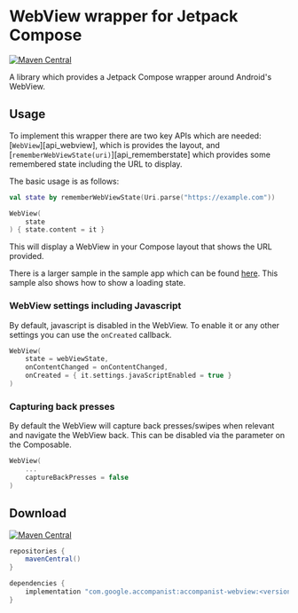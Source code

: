 # WebView wrapper for Jetpack Compose

[![Maven Central](https://img.shields.io/maven-central/v/com.google.accompanist/accompanist-webview)](https://search.maven.org/search?q=g:com.google.accompanist)

A library which provides a Jetpack Compose wrapper around Android's WebView.

## Usage

To implement this wrapper there are two key APIs which are needed: [`WebView`][api_webview], which is provides the layout, and [`rememberWebViewState(uri)`][api_rememberstate] which provides some remembered state including the URL to display.

The basic usage is as follows:

```kotlin
val state by rememberWebViewState(Uri.parse("https://example.com"))

WebView(
    state
) { state.content = it }
```

This will display a WebView in your Compose layout that shows the URL provided.

There is a larger sample in the sample app which can be found [here](https://github.com/google/accompanist/blob/main/sample/src/main/java/com/google/accompanist/sample/webview/BasicWebViewSample.kt). This sample also shows how to show a loading state.

### WebView settings including Javascript

By default, javascript is disabled in the WebView. To enable it or any other settings you can use the `onCreated` callback.

```kotlin
WebView(
    state = webViewState,
    onContentChanged = onContentChanged,
    onCreated = { it.settings.javaScriptEnabled = true }
)
```

### Capturing back presses

By default the WebView will capture back presses/swipes when relevant and navigate the WebView back. This can be disabled via the parameter on 
the Composable.

```kotlin
WebView(
    ...
    captureBackPresses = false
)
```

## Download

[![Maven Central](https://img.shields.io/maven-central/v/com.google.accompanist/accompanist-webview)](https://search.maven.org/search?q=g:com.google.accompanist)

```groovy
repositories {
    mavenCentral()
}

dependencies {
    implementation "com.google.accompanist:accompanist-webview:<version>"
}
```